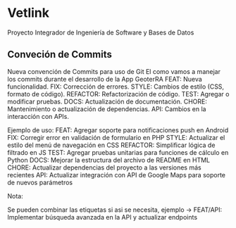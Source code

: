 # Vetlink

Proyecto Integrador de Ingeniería de Software y Bases de Datos

## Conveción de Commits

Nueva convención de Commits para uso de Git
El como vamos a manejar los commits durante el desarrollo de la App GeoterRA
FEAT: Nueva funcionalidad.
FIX: Corrección de errores.
STYLE: Cambios de estilo (CSS, formato de código).
REFACTOR: Refactorización de código.
TEST: Agregar o modificar pruebas.
DOCS: Actualización de documentación.
CHORE: Mantenimiento o actualización de dependencias.
API: Cambios en la interacción con APIs.

Ejemplo de uso:
FEAT: Agregar soporte para notificaciones push en Android
FIX: Corregir error en validación de formulario en PHP
STYLE: Actualizar el estilo del menú de navegación en CSS
REFACTOR: Simplificar lógica de filtrado en JS
TEST: Agregar pruebas unitarias para funciones de cálculo en Python
DOCS: Mejorar la estructura del archivo de README en HTML
CHORE: Actualizar dependencias del proyecto a las versiones más recientes
API: Actualizar integración con API de Google Maps para soporte de nuevos parámetros

Nota:

Se pueden combinar las etiquetas si asi se necesita, ejemplo -> FEAT/API: Implementar búsqueda avanzada en la API y actualizar endpoints
